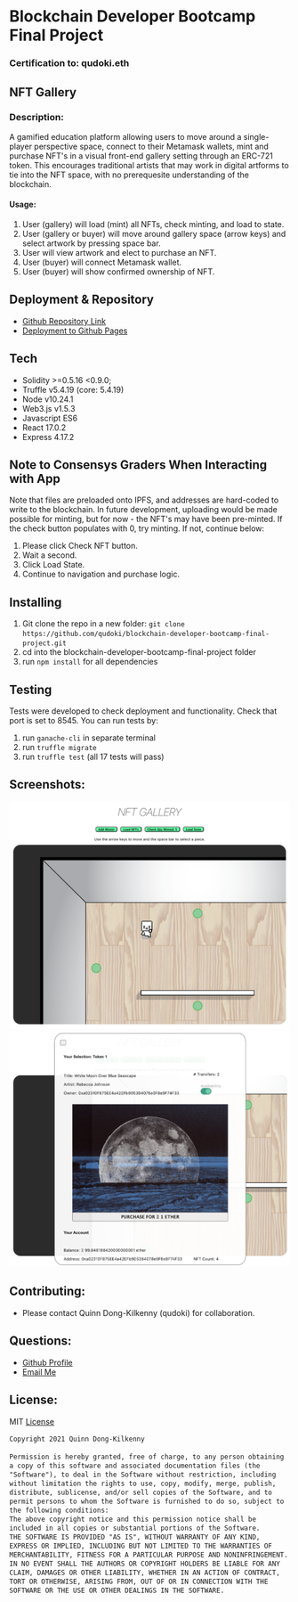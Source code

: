 # Blockchain Developer Bootcamp Final Project
### Certification to: qudoki.eth
## NFT Gallery
### Description:
A gamified education platform allowing users to move around a single-player perspective space, connect to their Metamask wallets, mint and purchase NFT's in a visual front-end gallery setting through an ERC-721 token. This encourages traditional artists that may work in digital artforms to tie into the NFT space, with no prerequesite understanding of the blockchain.
#### Usage:
1. User (gallery) will load (mint) all NFTs, check minting, and load to state.
2. User (gallery or buyer) will move around gallery space (arrow keys) and select artwork by pressing space bar.
3. User will view artwork and elect to purchase an NFT.
4. User (buyer) will connect Metamask wallet.
5. User (buyer) will show confirmed ownership of NFT.

## Deployment & Repository
- [Github Repository Link](https://github.com/qudoki/blockchain-developer-bootcamp-final-project)
- [Deployment to Github Pages](https://qudoki.github.io/blockchain-developer-bootcamp-final-project/)

## Tech
* Solidity >=0.5.16 <0.9.0;
* Truffle v5.4.19 (core: 5.4.19)
* Node v10.24.1
* Web3.js v1.5.3
* Javascript ES6
* React 17.0.2
* Express 4.17.2

## Note to Consensys Graders When Interacting with App
Note that files are preloaded onto IPFS, and addresses are hard-coded to write to the blockchain. In future development, uploading would be made possible for minting, but for now - the NFT's may have been pre-minted. If the check button populates with 0, try minting. If not, continue below:
1. Please click Check NFT button.
2. Wait a second.
3. Click Load State.
4. Continue to navigation and purchase logic.

## Installing
1. Git clone the repo in a new folder: `git clone https://github.com/qudoki/blockchain-developer-bootcamp-final-project.git`
2. cd into the blockchain-developer-bootcamp-final-project folder
3. run `npm install` for all dependencies

## Testing
Tests were developed to check deployment and functionality. Check that port is set to 8545. You can run tests by:
1. run `ganache-cli` in separate terminal
2. run `truffle migrate`
3. run `truffle test` (all 17 tests will pass)

## Screenshots:
![ScreenShot](./client/public/overall.png)
![ScreenShot](./client/public/detail.png)

## Contributing:
- Please contact Quinn Dong-Kilkenny (qudoki) for collaboration.

## Questions:
- [Github Profile](https://github.com/qudoki)
- [Email Me](mailto:qudoki.dev@gmail.com)

## License: 
MIT
[License](https://img.shields.io/badge/license-MIT-green")

    Copyright 2021 Quinn Dong-Kilkenny 

    Permission is hereby granted, free of charge, to any person obtaining a copy of this software and associated documentation files (the "Software"), to deal in the Software without restriction, including without limitation the rights to use, copy, modify, merge, publish, distribute, sublicense, and/or sell copies of the Software, and to permit persons to whom the Software is furnished to do so, subject to the following conditions:
    The above copyright notice and this permission notice shall be included in all copies or substantial portions of the Software.
    THE SOFTWARE IS PROVIDED "AS IS", WITHOUT WARRANTY OF ANY KIND, EXPRESS OR IMPLIED, INCLUDING BUT NOT LIMITED TO THE WARRANTIES OF MERCHANTABILITY, FITNESS FOR A PARTICULAR PURPOSE AND NONINFRINGEMENT. IN NO EVENT SHALL THE AUTHORS OR COPYRIGHT HOLDERS BE LIABLE FOR ANY CLAIM, DAMAGES OR OTHER LIABILITY, WHETHER IN AN ACTION OF CONTRACT, TORT OR OTHERWISE, ARISING FROM, OUT OF OR IN CONNECTION WITH THE SOFTWARE OR THE USE OR OTHER DEALINGS IN THE SOFTWARE.